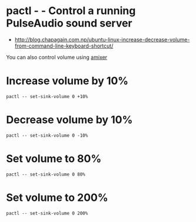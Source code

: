 # pactl - - Control a running PulseAudio sound server
+ http://blog.chapagain.com.np/ubuntu-linux-increase-decrease-volume-from-command-line-keyboard-shortcut/

You can also control volume using [amixer](amixer.md)

# Increase volume by 10%

    pactl -- set-sink-volume 0 +10%

# Decrease volume by 10%

    pactl -- set-sink-volume 0 -10%

# Set volume to 80%

    pactl -- set-sink-volume 0 80%

# Set volume to 200%

    pactl -- set-sink-volume 0 200%
